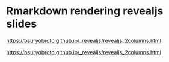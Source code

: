 # Rmarkdown rendering revealjs slides
https://bsuryobroto.github.io/_revealjs/revealjs_2columns.html
  
https://bsuryobroto.github.io/_revealjs/revealjs_2columns.html
